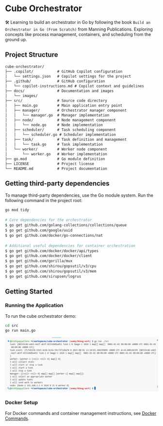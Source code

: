 # Cube Orchestrator

🛠️ Learning to build an orchestrator in Go by following the book `Build an Orchestrator in Go (From Scratch)` from Manning Publications. Exploring concepts like process management, containers, and scheduling from the ground up.

## Project Structure

```text
cube-orchestrator/
├── .copilot/           # GitHub Copilot configuration
│   └── settings.json   # Copilot settings for the project
├── .github/            # GitHub configuration
│   └── copilot-instructions.md # Copilot context and guidelines
├── docs/               # Documentation and images
│   └── images/
├── src/                # Source code directory
│   ├── main.go         # Main application entry point
│   ├── manager/        # Orchestrator manager component
│   │   └── manager.go  # Manager implementation
│   ├── node/           # Node management component
│   │   └── node.go     # Node implementation
│   ├── scheduler/      # Task scheduling component
│   │   └── scheduler.go # Scheduler implementation
│   ├── task/           # Task definition and management
│   │   └── task.go     # Task implementation
│   └── worker/         # Worker node component
│       └── worker.go   # Worker implementation
├── go.mod              # Go module definition
├── LICENSE             # Project license
└── README.md           # Project documentation
```

## Getting third-party dependencies

To manage third-party dependencies, use the Go module system. Run the following command in the project root:

```bash
go mod tidy

# Core dependencies for the orchestrator
$ go get github.com/golang-collections/collections/queue
$ go get github.com/google/uuid
$ go get github.com/docker/go-connections/nat

# Additional useful dependencies for container orchestration
$ go get github.com/docker/docker/api/types
$ go get github.com/docker/docker/client
$ go get github.com/gorilla/mux
$ go get github.com/shirou/gopsutil/v3/cpu
$ go get github.com/shirou/gopsutil/v3/mem
$ go get github.com/sirupsen/logrus
```

## Getting Started

### Running the Application

To run the cube orchestrator demo:

```bash
cd src
go run main.go
```

![Cube Orchestrator Demo Output](docs/images/After_Ch_2.PNG)

### Docker Setup

For Docker commands and container management instructions, see [Docker Commands](docs/docker-commands.md).
